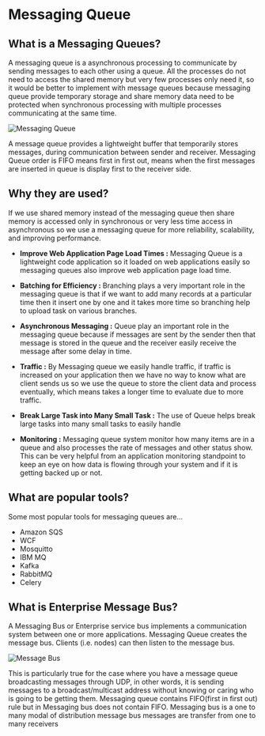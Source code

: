 # Messaging Queue
## What is a Messaging Queues?

  A messaging queue is a asynchronous processing to communicate by sending messages to each other using a queue. All the processes do not need to access the shared memory but very few processes only need it, so it would be better to implement with message queues because messaging queue provide temporary storage and share memory data need to be protected when synchronous processing with multiple processes communicating at the same time.
  
  ![Messaging Queue](https://www.tutorialspoint.com/inter_process_communication/images/message_queue.jpg)
  
  A message queue provides a lightweight buffer that temporarily stores messages, during communication between sender and receiver. Messaging Queue order is FIFO means first in first out, means when the first messages are inserted in queue is display first to the receiver side.
  
  
  
 ## Why they are used?
  If we use shared memory instead of the messaging queue then share memory is accessed only in synchronous or very less time access in asynchronous so we use a messaging queue for more reliability, scalability, and improving performance.
  - **Improve Web Application Page Load Times :**
  Messaging Queue is a lightweight code application so it loaded on web applications easily so messaging queues also improve web application page load time.
  - **Batching for Efficiency :**
  Branching plays a very important role in the messaging queue is that if we want to add many records at a particular time then it insert one by one and it takes more time so branching help to upload task on various branches.
  - **Asynchronous Messaging :**
  Queue play an important role in the messaging queue because if messages are sent by the sender then that message is stored in the queue and the receiver easily receive the message after some delay in time.
 - **Traffic :**
 By Messaging queue we easily handle traffic, if traffic is increased on your application then we have no way to know what are client sends us so we use the queue to store the client data and process eventually, which means takes a longer time to evaluate due to more traffic.
 
 - **Break Large Task into Many Small Task :**
 The use of Queue helps break large tasks into many small tasks to easily handle 
 - **Monitoring :**
 Messaging queue system monitor how many items are in a queue and also processes the rate of messages and other status show. This can be very helpful from an application monitoring standpoint to keep an eye on how data is flowing through your system and if it is getting backed up or not. 
 
 
 ## What are popular tools?
  Some most popular tools for messaging queues are...
- Amazon SQS
- WCF
- Mosquitto
- IBM MQ
- Kafka
- RabbitMQ
- Celery

## What is Enterprise Message  Bus?
  A Messaging Bus or Enterprise service bus implements a communication system between one or more applications. Messaging  Queue creates the message bus. Clients (i.e. nodes) can then listen to the message bus. 
  
  ![Message Bus](https://encrypted-tbn0.gstatic.com/images?q=tbn:ANd9GcSO3FfKT2krqjDmVkcFhZmqhNIWQy-R4lzHFw&usqp=CAU)
  
  This is particularly true for the case where you have a message queue broadcasting messages through UDP, in other words, it is sending messages to a broadcast/multicast address without knowing or caring who is going to be getting them.  Messaging queue contains FIFO(first in first out) rule but in Messaging bus does not contain FIFO. Messaging bus is a one to many modal of distribution
message bus messages are transfer from one to many receivers 

